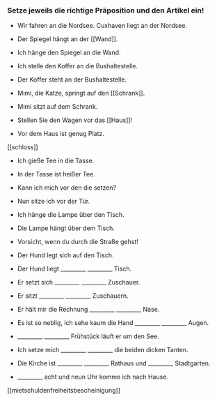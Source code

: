 ### Setze jeweils die richtige Präposition und den Artikel ein!

- Wir fahren an die Nordsee. Cuxhaven liegt an der Nordsee.  
- Der Spiegel hängt an der [[Wand]].  
- Ich hänge den Spiegel an die Wand.  
- Ich stelle den Koffer an die Bushaltestelle.  
- Der Koffer steht an der Bushaltestelle.  

- Mimi, die Katze, springt auf den [[Schrank]].  
- Mimi sitzt auf dem Schrank.  

- Stellen Sie den Wagen vor das [[Haus]]!  
- Vor dem Haus ist genug Platz.  


[[schloss]]

- Ich gieße Tee in die Tasse.  
- In der Tasse ist heißer Tee.  

- Kann ich mich vor den die setzen?  
- Nun sitze ich vor der Tür.  

- Ich hänge die Lampe über den Tisch.  
- Die Lampe hängt über dem Tisch.  

- Vorsicht, wenn du durch die Straße gehst!  

- Der Hund legt sich auf den Tisch.  
- Der Hund liegt _________ _________ Tisch.  
- Er setzt sich _________ _________ Zuschauer.  
- Er sitzt _________ _________ Zuschauern.  

- Er hält mir die Rechnung _________ _________ Nase.  
- Es ist so neblig, ich sehe kaum die Hand _________ _________ Augen.  
- _________ _________ Frühstück läuft er um den See.  

- Ich setze mich _________ _________ die beiden dicken Tanten.  
- Die Kirche ist _________ _________ Rathaus und _________ Stadtgarten.  
- _________ acht und neun Uhr komme ich nach Hause.

[[mietschuldenfreiheitsbescheinigung]]